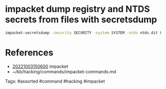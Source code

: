 # impacket dump registry and NTDS secrets from files with secretsdump
```bash
impacket-secretsdump -security SECURITY -system SYSTEM -ntds ntds.dit LOCAL
```

# References
- [20221003150600](/zet/20221003150600/README.md) impacket
- ~/kb/hacking/commands/impacket-commands.md

Tags:
    #assorted #command #hacking #impacket
